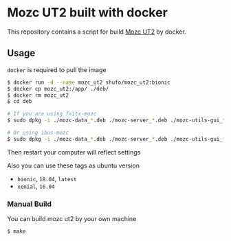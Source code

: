 # Mozc UT2 built with docker

This repository contains a script for build [Mozc UT2](http://www.geocities.jp/ep3797/mozc-ut2.html) by docker.

## Usage

`docker` is required to pull the image

```bash
$ docker run -d --name mozc_ut2 shufo/mozc_ut2:bionic
$ docker cp mozc_ut2:/app/ ./deb/
$ docker rm mozc_ut2
$ cd deb

# If you are using fxitx-mozc
$ sudo dpkg -i ./mozc-data_*.deb ./mozc-server_*.deb ./mozc-utils-gui_*.deb ./ibus-mozc_*.deb ./fcitx-mozc_*.deb

# Or using ibus-mozc
$ sudo dpkg -i ./mozc-data_*.deb ./mozc-server_*.deb ./mozc-utils-gui_*.deb ./ibus-mozc_*.deb
```

Then restart your computer will reflect settings

Also you can use these tags as ubuntu version

- `bionic`, `18.04`, `latest`
- `xenial`, `16.04`

### Manual Build

You can build mozc ut2 by your own machine

```
$ make 
```
